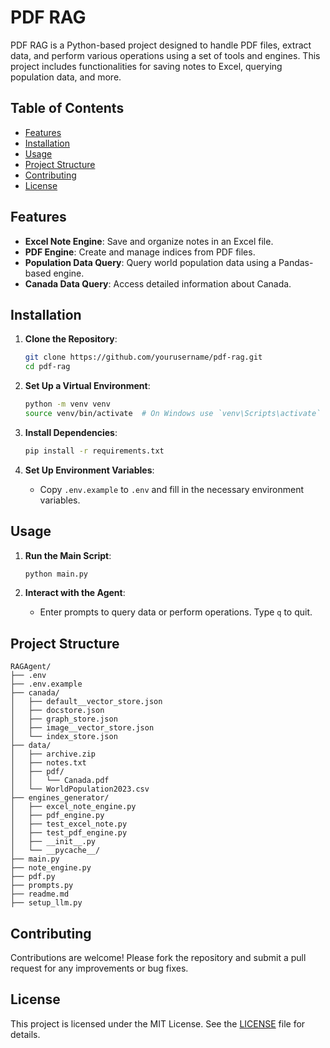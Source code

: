 # PDF RAG

PDF RAG is a Python-based project designed to handle PDF files, extract data, and perform various operations using a set of tools and engines. This project includes functionalities for saving notes to Excel, querying population data, and more.

## Table of Contents

- [Features](#features)
- [Installation](#installation)
- [Usage](#usage)
- [Project Structure](#project-structure)
- [Contributing](#contributing)
- [License](#license)

## Features

- **Excel Note Engine**: Save and organize notes in an Excel file.
- **PDF Engine**: Create and manage indices from PDF files.
- **Population Data Query**: Query world population data using a Pandas-based engine.
- **Canada Data Query**: Access detailed information about Canada.

## Installation

1. **Clone the Repository**:
   ```bash
   git clone https://github.com/yourusername/pdf-rag.git
   cd pdf-rag
   ```

2. **Set Up a Virtual Environment**:
   ```bash
   python -m venv venv
   source venv/bin/activate  # On Windows use `venv\Scripts\activate`
   ```

3. **Install Dependencies**:
   ```bash
   pip install -r requirements.txt
   ```

4. **Set Up Environment Variables**:
   - Copy `.env.example` to `.env` and fill in the necessary environment variables.

## Usage

1. **Run the Main Script**:
   ```bash
   python main.py
   ```

2. **Interact with the Agent**:
   - Enter prompts to query data or perform operations. Type `q` to quit.

## Project Structure

```
RAGAgent/
├── .env
├── .env.example
├── canada/
│   ├── default__vector_store.json
│   ├── docstore.json
│   ├── graph_store.json
│   ├── image__vector_store.json
│   └── index_store.json
├── data/
│   ├── archive.zip
│   ├── notes.txt
│   ├── pdf/
│   │   └── Canada.pdf
│   └── WorldPopulation2023.csv
├── engines_generator/
│   ├── excel_note_engine.py
│   ├── pdf_engine.py
│   ├── test_excel_note.py
│   ├── test_pdf_engine.py
│   ├── __init__.py
│   └── __pycache__/
├── main.py
├── note_engine.py
├── pdf.py
├── prompts.py
├── readme.md
├── setup_llm.py
```

## Contributing

Contributions are welcome! Please fork the repository and submit a pull request for any improvements or bug fixes.

## License

This project is licensed under the MIT License. See the [LICENSE](LICENSE) file for details.

